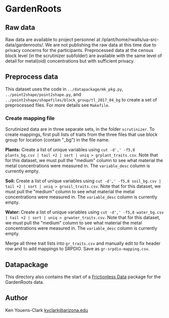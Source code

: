 # GardenRoots 

## Raw data
Raw data are available to project personnel at /iplant/home/rwalls/ua-src-data/gardenroots/. We are not publishing the raw data at this time due to privacy concerns for the participants. Preprocessed data at the census block level (in the scrutinizer subfolder) are available with the same level of detail for metal(oid) concentrations but with sufficient privacy.

## Preprocess data
This dataset uses the code in `../datapackage/mk_pkg.py`, `../point2shape/point2shape.py`, and `../point2shape/shapefiles/block_group/tl_2017_04_bg` to create a set of preprocessed files. For more details see `Makefile`.

### Create mapping file
Scrutinized data are in three separate sets, in the folder `scrutinizer`. To create mappings, first pull lists of traits from the three files that use block group for location (contain "_bg") in the file name.

**Plants:** Create a list of unique variables using `cut -d',' -f5,8 plants_bg.csv | tail +2 | sort | uniq > grplant_traits.csv`. Note that for this dataset, we must pull the "medium" column to see what material the metal concentrations were measured in. The `variable_desc` column is currently empty.

**Soil:** Create a list of unique variables using `cut -d',' -f5,8 soil_bg.csv | tail +2 | sort | uniq > grsoil_traits.csv`. Note that for this dataset, we must pull the "medium" column to see what material the metal concentrations were measured in. The `variable_desc` column is currently empty.

**Water:** Create a list of unique variables using `cut -d',' -f5,8 water_bg.csv | tail +2 | sort | uniq > grwater_traits.csv`. Note that for this dataset, we must pull the "medium" column to see what material the metal concentrations were measured in. The `variable_desc` column is currently empty.

Merge all three trait lists into `gr_traits.csv` and manually edit to fix header row and to add mappings to SRPDIO. Save as `gr-srpdio-mapping.csv`.


## Datapackage

This directory also contains the start of a [Frictionless Data](https://frictionlessdata.io/) package for the GardenRoots data.

## Author

Ken Youens-Clark <kyclark@arizona.edu>
